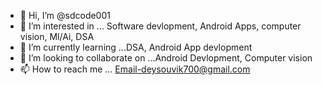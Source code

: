 - 👋 Hi, I’m @sdcode001
- 👀 I’m interested in ... Software devlopment, Android Apps, computer vision, Ml/Ai, DSA
- 🌱 I’m currently learning ...DSA, Android App devlopment
- 💞️ I’m looking to collaborate on ...Android Devlopment, Computer vision
- 📫 How to reach me ... Email-deysouvik700@gmail.com

<!---
sdcode001/sdcode001 is a ✨ special ✨ repository because its `README.md` (this file) appears on your GitHub profile.
You can click the Preview link to take a look at your changes.
--->
